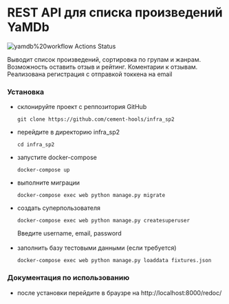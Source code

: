 # REST API для списка произведений YaMDb
<!---
https://github.com/cement-hools/yamdb_final/workflows/yamdbworkflow/badge.svg
--->
![yamdb%20workflow Actions Status](https://github.com/cement-hools/yamdb_final/workflows/yamdb%20workflow/badge.svg)

Выводит список произведений, сортировка по групам и жанрам. Возможность оставить отзыв и рейтинг. Коментарии к отзывам. <br> Реализована регистрация с отправкой токкена на email


### Установка
- склонируйте проект с реппозитория GitHub
    ```
    git clone https://github.com/cement-hools/infra_sp2
    ```
- перейдите в директорию infra_sp2
    ```
    cd infra_sp2
    ```
- запустите docker-compose
    ```
    docker-compose up
    ```
 - выполните миграции
    ```
    docker-compose exec web python manage.py migrate
    ```   
 - создать суперпользователя
    ```
    docker-compose exec web python manage.py createsuperuser
    ```  
    Введите username, email, password<br><br>
 - заполнить базу тестовыми данными (если требуется)
    ```
    docker-compose exec web python manage.py loaddata fixtures.json
    ```  

### Документация по использованию
- после установки перейдите в браузре на http://localhost:8000/redoc/ 

